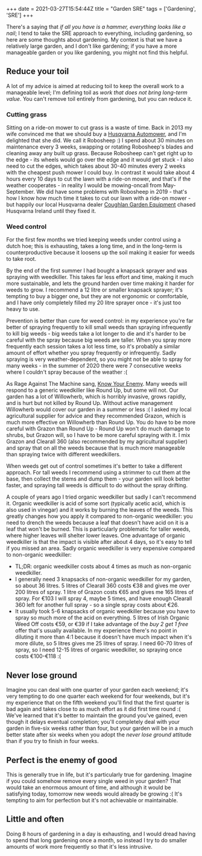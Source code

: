 +++
date = 2021-03-27T15:54:44Z
title = "Garden SRE"
tags = ['Gardening', 'SRE']
+++

There's a saying that _if all you have is a hammer, everything looks like a
nail_; I tend to take the SRE approach to everything, including gardening, so
here are some thoughts about gardening. My context is that we have a relatively
large garden, and I don't like gardening; if you have a more manageable garden
or you like gardening, you might not find this helpful.

## Reduce your toil

A lot of my advice is aimed at reducing toil to keep the overall work to a
manageable level; I'm defining toil as _work that does not bring long-term
value_. You can't remove toil entirely from gardening, but you can reduce it.

### Cutting grass

Sitting on a ride-on mower to cut grass is a waste of time. Back in 2013 my wife
convinced me that we should buy a [Husqvarna
Automower](https://www.husqvarna.com/ie/products/robotic-lawn-mowers/), and I'm
delighted that she did. We call it Robosheep :) I spend about 30 minutes on
maintenance every 3 weeks, swapping or rotating Robosheep's blades and cleaning
away any built up grass. Because Robosheep can't get right up to the edge - its
wheels would go over the edge and it would get stuck - I also need to cut the
edges, which takes about 30-40 minutes every 2 weeks with the cheapest push
mower I could buy. In contrast it would take about 4 hours every 10 days to cut
the lawn with a ride-on mower, and that's if the weather cooperates - in reality
I would be mowing-oncall from May-September. We did have some problems with
Robosheep in 2019 - that's how I know how much time it takes to cut our lawn
with a ride-on mower - but happily our local Husqvarna dealer [Coughlan Garden
Equipment](https://www.cgeltd.ie/) chased Husqvarna Ireland until they fixed it.

### Weed control

For the first few months we tried keeping weeds under control using a dutch hoe;
this is exhausting, takes a long time, and in the long-term is counterproductive
because it loosens up the soil making it easier for weeds to take root.

By the end of the first summer I had bought a knapsack sprayer and was spraying
with weedkiller. This takes far less effort and time, making it much more
sustainable, and lets the ground harden over time making it harder for weeds to
grow. I recommend a 12 litre or smaller knapsack sprayer; it's tempting to buy a
bigger one, but they are not ergonomic or comfortable, and I have only
completely filled my 20 litre sprayer once - it's just too heavy to use.

Prevention is better than cure for weed control: in my experience you're far
better of spraying frequently to kill small weeds than spraying infrequently to
kill big weeds - big weeds take a lot longer to die and it's harder to be
careful with the spray because big weeds are taller. When you spray more
frequently each session takes a lot less time, so it's probably a similar amount
of effort whether you spray frequently or infrequently. Sadly spraying is very
weather-dependent, so you might not be able to spray for many weeks - in the
summer of 2020 there were 7 consecutive weeks where I couldn't spray because of
the weather :(

As Rage Against The Machine sang, [Know Your
Enemy](https://www.youtube.com/watch?v=JukTvlrh-Wk). Many weeds will respond to
a generic weedkiller like Round Up, but some will not. Our garden has a lot of
Willowherb, which is horribly invasive, grows rapidly, and is hurt but not
killed by Round Up. Without active management Willowherb would cover our garden
in a summer or less :( I asked my local agricultural supplier for advice and
they recommended Grazon, which is much more effective on Willowherb than Round
Up. You do have to be more careful with Grazon than Round Up - Round Up won't do
much damage to shrubs, but Grazon will, so I have to be more careful spraying
with it. I mix Grazon and Clearall 360 (also recommended by my agricultural
supplier) and spray that on all the weeds because that is much more manageable
than spraying twice with different weedkillers.

When weeds get out of control sometimes it's better to take a different
approach. For tall weeds I recommend using a strimmer to cut them at the base,
then collect the stems and dump them - your garden will look better faster, and
spraying tall weeds is difficult to do without the spray drifting.

A couple of years ago I tried organic weedkiller but sadly I can't recommend it.
Organic weedkiller is acid of some sort (typically acetic acid, which is also
used in vinegar) and it works by burning the leaves of the weeds. This greatly
changes how you apply it compared to non-organic weedkiller: you need to drench
the weeds because a leaf that doesn't have acid on it is a leaf that won't be
burned. This is particularly problematic for taller weeds, where higher leaves
will shelter lower leaves. One advantage of organic weedkiller is that the
impact is visible after about 4 days, so it's easy to tell if you missed an
area. Sadly organic weedkiller is very expensive compared to non-organic
weedkiller:

- TL;DR: organic weedkiller costs about 4 times as much as non-organic
  weedkiller.
- I generally need 3 knapsacks of non-organic weedkiller for my garden, so about
  36 litres. 5 litres of Clearall 360 costs €38 and gives me over 200 litres of
  spray. 1 litre of Grazon costs €65 and gives me 165 litres of spray. For €103
  I will spray 4, maybe 5 times, and have enough Clearall 360 left for another
  full spray - so a single spray costs about €26.
- It usually took 5-6 knapsacks of organic weedkiller because you have to spray
  so much more of the acid on everything. 5 litres of Irish Organic Weed Off
  costs €59, or €39 if I take advantage of the _buy 2 get 1 free_ offer that's
  usually available. In my experience there's no point in diluting it more than
  4:1 because it doesn't have much impact when it's more dilute, so 5 litres
  gives me 25 litres of spray. I need 60-70 litres of spray, so I need 12-15
  litres of organic weedkiller, so spraying once costs €100-€118 :(

## Never lose ground

Imagine you can deal with one quarter of your garden each weekend; it's very
tempting to do one quarter each weekend for four weekends, but it's my
experience that on the fifth weekend you'll find that the first quarter is bad
again and takes close to as much effort as it did first time round :( We've
learned that it's better to maintain the ground you've gained, even though it
delays eventual completion; you'll completely deal with your garden in five-six
weeks rather than four, but your garden will be in a much better state after six
weeks when you adopt the _never lose ground_ attitude than if you try to finish
in four weeks.

## Perfect is the enemy of good

This is generally true in life, but it's particularly true for gardening.
Imagine if you could somehow remove every single weed in your garden? That would
take an enormous amount of time, and although it would be satisfying today,
tomorrow new weeds would already be growing :( It's tempting to aim for
perfection but it's not achievable or maintainable.

## Little and often

Doing 8 hours of gardening in a day is exhausting, and I would dread having to
spend that long gardening once a month, so instead I try to do smaller amounts
of work more frequently so that it's less intrusive.
